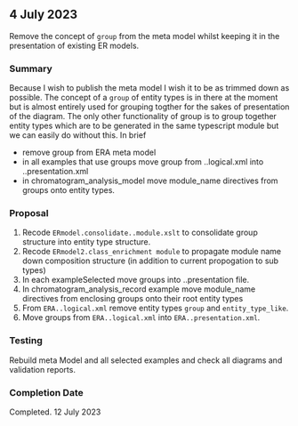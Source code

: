 

## 4 July 2023

Remove the concept of `group` from the meta model whilst keeping it in the presentation of existing ER models.

### Summary
Because I wish to publish the meta model I wish it to be as trimmed down as possible. The concept of a `group` of entity types
is in there at the moment but is almost entirely used for grouping togther for the sakes of presentation of the diagram.
The only other functionality of group is to group together entity types which are to be generated in the same typescript module but we can easily do without this. In brief
- remove group from ERA meta model
- in all examples that use groups move group from ..logical.xml into ..presentation.xml
- in chromatogram_analysis_model move module_name directives from groups onto entity types.  

### Proposal
1. Recode `ERmodel.consolidate..module.xslt` to consolidate group structure into entity type structure.
2. Recode `ERmodel2.class_enrichment module` to propagate module name down composition structure (in addition to current propogation to sub types)
3. In each exampleSelected move groups into ..presentation file.
4. In chromatogram_analysis_record example move module_name directives from enclosing groups onto their root entity types
5. From `ERA..logical.xml` remove entity types `group` and `entity_type_like`.
6. Move groups from `ERA..logical.xml` into `ERA..presentation.xml`.

### Testing
Rebuild meta Model and all selected examples and check all diagrams and validation reports.

### Completion Date
Completed. 12 July 2023



